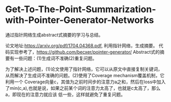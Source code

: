 # Get-To-The-Point-Summarization-with-Pointer-Generator-Networks
通过指针网络生成abstract式摘要的学习与总结。

论文地址:https://arxiv.org/pdf/1704.04368.pdf, 利用指针网络，生成摘要。
代码实现参考了，https://github.com/becxer/pointer-generator/
Abstract式的摘要有一些问题：(1)生成词不准确(2)重复问题。

为了解决上述问题，(1)论文使用了指针网络，它可以从原文中直接复制关键词，从而解决了生成词不准确的问题。(2)使用了Coverage mechanism覆盖机制，它利用一个
Coverage向量c，其值为之前时间步的注意力a之和，然后在loss中加入了min(c,a),也就是说，如果之前某个词的注意力太高了，也就是c太高了，那么a，即现在的注意力就应该
低一些，这样就避免了重复问题。
